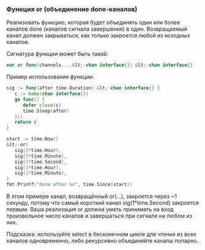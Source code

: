 ### Функция or (объединение done-каналов)
Реализовать функцию, которая будет объединять один или более каналов done (каналов сигнала завершения) в один. Возвращаемый канал должен закрываться, как только закроется любой из исходных каналов.

Сигнатура функции может быть такой:
```go
var or func(channels ...&lt;-chan interface{}) &lt;-chan interface{}
```
Пример использования функции:
```go
sig := func(after time.Duration) &lt;-chan interface{} {
   c := make(chan interface{})
   go func() {
      defer close(c)
      time.Sleep(after)
   }()
   return c
}

start := time.Now()
&lt;-or(
   sig(2*time.Hour),
   sig(5*time.Minute),
   sig(1*time.Second),
   sig(1*time.Hour),
   sig(1*time.Minute),
)
fmt.Printf("done after %v", time.Since(start))
```
В этом примере канал, возвращённый or(...), закроется через ~1 секунду, потому что самый короткий канал sig(1*time.Second) закроется первым. Ваша реализация or должна уметь принимать на вход произвольное число каналов и завершаться при сигнале на любом из них.

Подсказка: используйте select в бесконечном цикле для чтения из всех каналов одновременно, либо рекурсивно объединяйте каналы попарно.